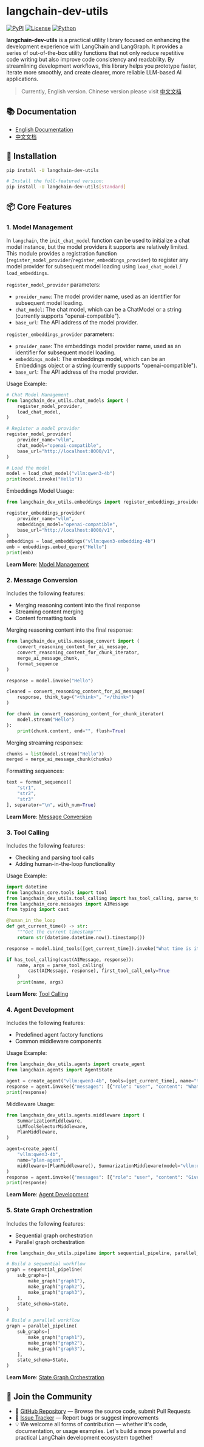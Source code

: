 # langchain-dev-utils

[![PyPI](https://img.shields.io/pypi/v/langchain-dev-utils.svg)](https://pypi.org/project/langchain-dev-utils/)
[![License](https://img.shields.io/badge/license-MIT-blue.svg)](https://github.com/your-username/langchain-dev-utils/blob/main/LICENSE)
[![Python](https://img.shields.io/badge/python-3.11%2B-blue)](https://www.python.org/downloads/)

**langchain-dev-utils** is a practical utility library focused on enhancing the development experience with LangChain and LangGraph. It provides a series of out-of-the-box utility functions that not only reduce repetitive code writing but also improve code consistency and readability. By streamlining development workflows, this library helps you prototype faster, iterate more smoothly, and create clearer, more reliable LLM-based AI applications.

> Currently, English version. Chinese version please visit [中文文档](https://github.com/TBice123123/langchain-dev-utils/blob/master/README_cn.md)

## 📚 Documentation

- [English Documentation](https://tbice123123.github.io/langchain-dev-utils-docs/en/)
- [中文文档](https://tbice123123.github.io/langchain-dev-utils-docs/zh/)

## 🚀 Installation

```bash
pip install -U langchain-dev-utils

# Install the full-featured version:
pip install -U langchain-dev-utils[standard]
```

## 📦 Core Features

### 1. **Model Management**

In `langchain`, the `init_chat_model` function can be used to initialize a chat model instance, but the model providers it supports are relatively limited. This module provides a registration function (`register_model_provider`/`register_embeddings_provider`) to register any model provider for subsequent model loading using `load_chat_model` / `load_embeddings`.

`register_model_provider` parameters:

- `provider_name`: The model provider name, used as an identifier for subsequent model loading.
- `chat_model`: The chat model, which can be a ChatModel or a string (currently supports "openai-compatible").
- `base_url`: The API address of the model provider.

`register_embeddings_provider` parameters:

- `provider_name`: The embeddings model provider name, used as an identifier for subsequent model loading.
- `embeddings_model`: The embeddings model, which can be an Embeddings object or a string (currently supports "openai-compatible").
- `base_url`: The API address of the model provider.

Usage Example:

```python
# Chat Model Management
from langchain_dev_utils.chat_models import (
    register_model_provider,
    load_chat_model,
)

# Register a model provider
register_model_provider(
    provider_name="vllm",
    chat_model="openai-compatible",
    base_url="http://localhost:8000/v1",
)

# Load the model
model = load_chat_model("vllm:qwen3-4b")
print(model.invoke("Hello"))
```

Embeddings Model Usage:

```python
from langchain_dev_utils.embeddings import register_embeddings_provider, load_embeddings

register_embeddings_provider(
    provider_name="vllm",
    embeddings_model="openai-compatible",
    base_url="http://localhost:8000/v1",
)
embeddings = load_embeddings("vllm:qwen3-embedding-4b")
emb = embeddings.embed_query("Hello")
print(emb)
```

**Learn More**: [Model Management](https://tbice123123.github.io/langchain-dev-utils-docs/en/model-management.html)

### 2. **Message Conversion**

Includes the following features:

- Merging reasoning content into the final response
- Streaming content merging
- Content formatting tools

Merging reasoning content into the final response:

```python
from langchain_dev_utils.message_convert import (
    convert_reasoning_content_for_ai_message,
    convert_reasoning_content_for_chunk_iterator,
    merge_ai_message_chunk,
    format_sequence
)

response = model.invoke("Hello")

cleaned = convert_reasoning_content_for_ai_message(
    response, think_tag=("<think>", "</think>")
)

for chunk in convert_reasoning_content_for_chunk_iterator(
    model.stream("Hello")
):
    print(chunk.content, end="", flush=True)
```

Merging streaming responses:

```python
chunks = list(model.stream("Hello"))
merged = merge_ai_message_chunk(chunks)
```

Formatting sequences:

```python
text = format_sequence([
    "str1",
    "str2",
    "str3"
], separator="\n", with_num=True)
```

**Learn More**: [Message Conversion](https://tbice123123.github.io/langchain-dev-utils-docs/en/message-conversion.html)

### 3. **Tool Calling**

Includes the following features:

- Checking and parsing tool calls
- Adding human-in-the-loop functionality

Usage Example:

```python
import datetime
from langchain_core.tools import tool
from langchain_dev_utils.tool_calling import has_tool_calling, parse_tool_calling, human_in_the_loop
from langchain_core.messages import AIMessage
from typing import cast

@human_in_the_loop
def get_current_time() -> str:
    """Get the current timestamp"""
    return str(datetime.datetime.now().timestamp())

response = model.bind_tools([get_current_time]).invoke("What time is it now?")

if has_tool_calling(cast(AIMessage, response)):
    name, args = parse_tool_calling(
        cast(AIMessage, response), first_tool_call_only=True
    )
    print(name, args)
```

**Learn More**: [Tool Calling](https://tbice123123.github.io/langchain-dev-utils-docs/en/tool-calling.html)

### 4. **Agent Development**

Includes the following features:

- Predefined agent factory functions
- Common middleware components

Usage Example:

```python
from langchain_dev_utils.agents import create_agent
from langchain.agents import AgentState

agent = create_agent("vllm:qwen3-4b", tools=[get_current_time], name="time-agent")
response = agent.invoke({"messages": [{"role": "user", "content": "What time is it now?"}]})
print(response)
```

Middleware Usage:

```python
from langchain_dev_utils.agents.middleware import (
    SummarizationMiddleware,
    LLMToolSelectorMiddleware,
    PlanMiddleware,
)

agent=create_agent(
    "vllm:qwen3-4b",
    name="plan-agent",
    middleware=[PlanMiddleware(), SummarizationMiddleware(model="vllm:qwen3-4b"), LLMToolSelectorMiddleware(model="vllm:qwen3-4b")]
)
response = agent.invoke({"messages": [{"role": "user", "content": "Give me a travel plan to New York"}]}))
print(response)
```

**Learn More**: [Agent Development](https://tbice123123.github.io/langchain-dev-utils-docs/en/agent-development.html)

### 5. **State Graph Orchestration**

Includes the following features:

- Sequential graph orchestration
- Parallel graph orchestration

```python
from langchain_dev_utils.pipeline import sequential_pipeline, parallel_pipeline

# Build a sequential workflow
graph = sequential_pipeline(
    sub_graphs=[
        make_graph("graph1"),
        make_graph("graph2"),
        make_graph("graph3"),
    ],
    state_schema=State,
)

# Build a parallel workflow
graph = parallel_pipeline(
    sub_graphs=[
        make_graph("graph1"),
        make_graph("graph2"),
        make_graph("graph3"),
    ],
    state_schema=State,
)
```

**Learn More**: [State Graph Orchestration](https://tbice123123.github.io/langchain-dev-utils-docs/en/graph-orchestration.html)

## 💬 Join the Community

- 🐙 [GitHub Repository](https://github.com/TBice123123/langchain-dev-utils) — Browse the source code, submit Pull Requests
- 🐞 [Issue Tracker](https://github.com/TBice123123/langchain-dev-utils/issues) — Report bugs or suggest improvements
- 💡 We welcome all forms of contribution — whether it's code, documentation, or usage examples. Let's build a more powerful and practical LangChain development ecosystem together!
